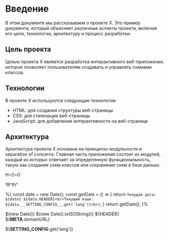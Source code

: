 # Введение

В этом документе мы рассказываем о проекте X. Это пример документа, который объясняет различные аспекты проекта, включая его цели, технологии, архитектуру и процесс разработки.

## Цель проекта

Целью проекта X является разработка интерактивного веб-приложения, которое позволяет пользователям создавать и управлять схемами классов.

## Технологии

В проекте X используются следующие технологии:

- HTML: для создания структуры веб-страницы
- CSS: для стилизации веб-страницы
- JavaScript: для добавления интерактивности на веб-странице

## Архитектура

Архитектура проекта X основана на принципах модульности и separation of concerns. Главная часть приложения состоит из модулей, каждый из которых отвечает за определенную функциональность, такую как создание схем классов или сохранение схем в базе данных.

H~2~O

19^th^

%{
  const date = new Date();
  const getDate = () => {
    return `Текущая дата: ${date} ${data.HEADER}<br>Текущий язык: ${data.__SETTING_CONFIG__.get('lang')}<br>`;
  }
  return getDate();
}%


${new Date()}
${new Date().toISOString()}
${HEADER}
${__META__.domainURL}

${__SETTING_CONFIG__.get('lang')}
